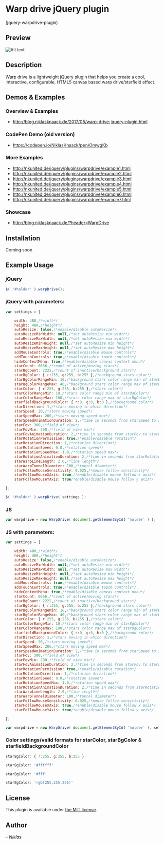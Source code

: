 # Warp drive jQuery plugin
(jquery-warpdrive-plugin)

## Preview

![Alt text](https://cloud.githubusercontent.com/assets/10435486/26393070/052133f0-4069-11e7-8f6b-1d6f79cfcd12.gif "Preview")

## Description

Warp drive is a lightweight jQuery plugin that helps you create a cool, interactive, configurable, HTML5 canvas based warp drive/starfield effect. 

## Demos & Examples

### Overview & Examples

* <http://blog.niklasknaack.de/2017/05/warp-drive-jquery-plugin.html>

### CodePen Demo (old version)

* <https://codepen.io/NiklasKnaack/pen/OmwgKb>

### More Examples

* <http://nkunited.de/jquery/plugins/warpdrive/example1.html>
* <http://nkunited.de/jquery/plugins/warpdrive/example2.html>
* <http://nkunited.de/jquery/plugins/warpdrive/example3.html>
* <http://nkunited.de/jquery/plugins/warpdrive/example4.html>
* <http://nkunited.de/jquery/plugins/warpdrive/example5.html>
* <http://nkunited.de/jquery/plugins/warpdrive/example6.html>
* <http://nkunited.de/jquery/plugins/warpdrive/example7.html>

### Showcase

* <http://blog.niklasknaack.de/?header=WarpDrive>

## Installation

Coming soon.

## Example Usage

### jQuery

```js
$( '#holder' ).warpDrive();
```

### jQuery with parameters:

```js
var settings = {

    width: 480,/*width*/
    height: 480,/*height*/
    autoResize: false,/*enable/disable autoResize*/
    autoResizeMinWidth: null,/*set autoResize min width*/
    autoResizeMaxWidth: null,/*set autoResize max width*/
    autoResizeMinHeight: null,/*set autoResize min height*/
    autoResizeMaxHeight: null,/*set autoResize max height*/
    addMouseControls: true,/*enable/disable mouse controls*/
    addTouchControls: true,/*enable/disable touch controls*/
    hideContextMenu: true,/*enable/disable canvas context menu*/
    starCount: 6666,/*count of active/moving stars*/
    starBgCount: 2222,/*count of inactive/background stars*/
    starBgColor: { r:255, g:255, b:255 },/*background stars color*/
    starBgColorRangeMin: 10,/*background stars color range min of starBgColor*/
    starBgColorRangeMax: 40,/*background stars color range max of starBgColor*/
    starColor: { r:255, g:255, b:255 },/*stars color*/
    starColorRangeMin: 10,/*stars color range min of starBgColor*/
    starColorRangeMax: 100,/*stars color range max of starBgColor*/
    starfieldBackgroundColor: { r:0, g:0, b:0 },/*background color*/
    starDirection: 1,/*stars moving in which direction*/
    starSpeed: 20,/*stars moving speed*/
    starSpeedMax: 200,/*stars moving speed max*/
    starSpeedAnimationDuration: 2,/*time in seconds from starSpeed to starSpeedMax*/
    starFov: 300,/*field of view*/
    starFovMin: 200,/*field of view min*/
    starFovAnimationDuration: 2,/*time in seconds from starFov to starFovMin*/
    starRotationPermission: true,/*enable/disable rotation*/
    starRotationDirection: 1,/*rotation direction*/
    starRotationSpeed: 0.0,/*rotation speed*/
    starRotationSpeedMax: 1.0,/*rotation speed max*/
    starRotationAnimationDuration: 2,/*time in seconds from starRotationSpeed to starRotationSpeedMax*/
    starWarpLineLength: 2.0,/*line length*/
    starWarpTunnelDiameter: 100,/*tunnel diameter*/
    starFollowMouseSensitivity: 0.025,/*mouse follow sensitivity*/
    starFollowMouseXAxis: true,/*enable/disable mouse follow x axis*/
    starFollowMouseYAxis: true/*enable/disable mouse follow y axis*/

};

$( '#holder' ).warpDrive( settings );
```

### JS

```js
var warpdrive = new WarpDrive( document.getElementById( 'holder' ) );
```

### JS with parameters:

```js
var settings = {

    width: 480,/*width*/
    height: 480,/*height*/
    autoResize: false,/*enable/disable autoResize*/
    autoResizeMinWidth: null,/*set autoResize min width*/
    autoResizeMaxWidth: null,/*set autoResize max width*/
    autoResizeMinHeight: null,/*set autoResize min height*/
    autoResizeMaxHeight: null,/*set autoResize max height*/
    addMouseControls: true,/*enable/disable mouse controls*/
    addTouchControls: true,/*enable/disable touch controls*/
    hideContextMenu: true,/*enable/disable canvas context menu*/
    starCount: 6666,/*count of active/moving stars*/
    starBgCount: 2222,/*count of inactive/background stars*/
    starBgColor: { r:255, g:255, b:255 },/*background stars color*/
    starBgColorRangeMin: 10,/*background stars color range min of starBgColor*/
    starBgColorRangeMax: 40,/*background stars color range max of starBgColor*/
    starColor: { r:255, g:255, b:255 },/*stars color*/
    starColorRangeMin: 10,/*stars color range min of starBgColor*/
    starColorRangeMax: 100,/*stars color range max of starBgColor*/
    starfieldBackgroundColor: { r:0, g:0, b:0 },/*background color*/
    starDirection: 1,/*stars moving in which direction*/
    starSpeed: 20,/*stars moving speed*/
    starSpeedMax: 200,/*stars moving speed max*/
    starSpeedAnimationDuration: 2,/*time in seconds from starSpeed to starSpeedMax*/
    starFov: 300,/*field of view*/
    starFovMin: 200,/*field of view min*/
    starFovAnimationDuration: 2,/*time in seconds from starFov to starFovMin*/
    starRotationPermission: true,/*enable/disable rotation*/
    starRotationDirection: 1,/*rotation direction*/
    starRotationSpeed: 0.0,/*rotation speed*/
    starRotationSpeedMax: 1.0,/*rotation speed max*/
    starRotationAnimationDuration: 2,/*time in seconds from starRotationSpeed to starRotationSpeedMax*/
    starWarpLineLength: 2.0,/*line length*/
    starWarpTunnelDiameter: 100,/*tunnel diameter*/
    starFollowMouseSensitivity: 0.025,/*mouse follow sensitivity*/
    starFollowMouseXAxis: true,/*enable/disable mouse follow x axis*/
    starFollowMouseYAxis: true/*enable/disable mouse follow y axis*/

};

var warpdrive = new WarpDrive( document.getElementById( 'holder' ), settings );
```

### Color settings/valid formats for starColor, starBgColor & starfieldBackgroundColor

```js
starBgColor: { r:255, g:255, b:255 }
```
```js
starBgColor: '#ffffff'
```
```js
starBgColor: '#fff'
```
```js
starBgColor: 'rgb(255,255,255)'
```

## License

This plugin is available under [the MIT license](http://mths.be/mit).

## Author

_– [Niklas](http://niklasknaack.de/)_